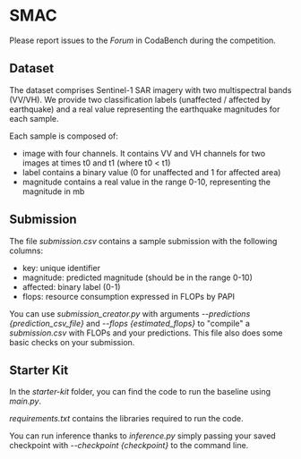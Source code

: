 # SMAC

Please report issues to the *Forum* in CodaBench during the competition.

## Dataset

The dataset comprises Sentinel-1 SAR imagery with two multispectral bands (VV/VH). We provide two classification labels (unaffected / affected by earthquake) and a real value representing the earthquake magnitudes for each sample.

Each sample is composed of:
- image with four channels. It contains VV and VH channels for two images at times t0 and t1 (where t0 < t1)
- label contains a binary value (0 for unaffected and 1 for affected area)
- magnitude contains a real value in the range 0-10, representing the magnitude in mb

## Submission

The file *submission.csv* contains a sample submission with the following columns:

- key: unique identifier
- magnitude: predicted magnitude (should be in the range 0-10)
- affected: binary label (0-1)
- flops: resource consumption expressed in FLOPs by PAPI

You can use *submission_creator.py* with arguments *--predictions {prediction_csv_file}* and *--flops {estimated_flops}* to "compile" a *submission.csv* with FLOPs and your predictions. This file also does some basic checks on your submission.

## Starter Kit

In the *starter-kit* folder, you can find the code to run the baseline using *main.py*.

*requirements.txt* contains the libraries required to run the code.

You can run inference thanks to *inference.py* simply passing your saved checkpoint with *--checkpoint {checkpoint}* to the command line.
